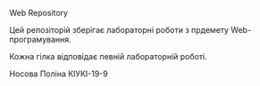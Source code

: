   Web Repository
  
  Цей репозіторій зберігає лабораторні роботи з прдемету Web-програмування.
  
  Кожна гілка відповідає певній лабораторній роботі. 
  
  Носова Поліна КІУКІ-19-9
  
